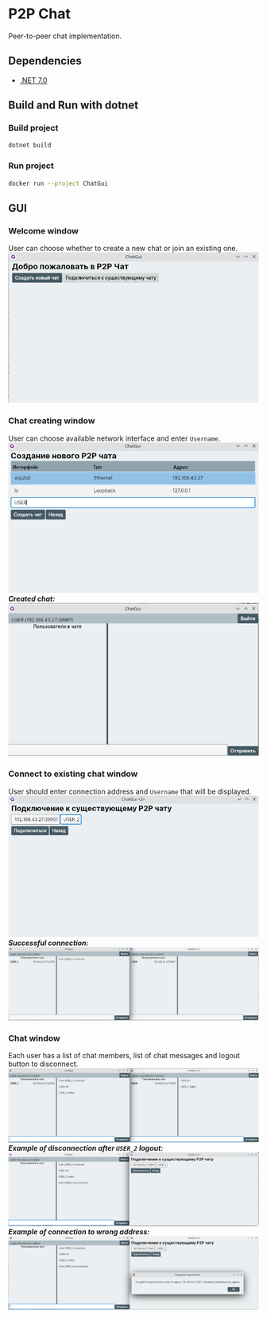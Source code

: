 # P2P Chat

Peer-to-peer chat implementation.

## Dependencies

- [.NET 7.0](https://dotnet.microsoft.com/en-us/download/dotnet/7.0)

## Build and Run with dotnet

### Build project

```sh
dotnet build
```

### Run project

```sh
docker run --project ChatGui
```
## GUI
### Welcome window
User can choose whether to create a new chat or join an existing one.
![ScreenExamples/WelcomeScreen.png](ScreenExamples/WelcomeScreen.png)
### Chat creating window
User can choose available network interface and enter `Username`.
![Chat creating window](ScreenExamples/ChatCreationScreen.png)
_**Created chat:**_
![Created chat](ScreenExamples/NewChatScreen.png)
### Connect to existing chat window
User should enter connection address and `Username` that will be displayed.
![Connect to existing chat window](ScreenExamples/ConnectToChatScreen.png)
_**Successful connection:**_
![Successful connection](ScreenExamples/ConnectedToChatScreen.png)
### Chat window
Each user has a list of chat members, list of chat messages and logout button to disconnect.\
![Chat window](ScreenExamples/ChatScreen.png)
**_Example of disconnection after `USER_2` logout:_**
![Example of disconnection](ScreenExamples/DisconnectedChatScreen.png)
**_Example of connection to wrong address:_**
![Example of connection to wrong address](ScreenExamples/WrongAddressChatScreen.png)